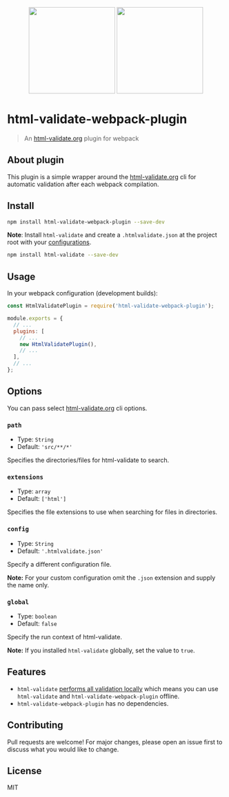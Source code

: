 <div align="center">
  <a href="https://www.w3.org/html/logo/downloads/HTML5_1Color_Black.svg"><img width="200" height="200" src="https://www.w3.org/html/logo/downloads/HTML5_1Color_Black.svg"></a>
  <a href="https://webpack.js.org/assets/icon-square-big.svg"><img width="200" height="200" src="https://webpack.js.org/assets/icon-square-big.svg"></a>
</div>

# html-validate-webpack-plugin

> An [html-validate.org](https://html-validate.org/) plugin for webpack

## About plugin

This plugin is a simple wrapper around the [html-validate.org](https://html-validate.org/) cli for automatic validation after each webpack compilation.

## Install

```bash
npm install html-validate-webpack-plugin --save-dev
```

**Note**: Install `html-validate` and create a `.htmlvalidate.json` at the project root with your [configurations](https://html-validate.org/usage/index.html).

```bash
npm install html-validate --save-dev
```

## Usage

In your webpack configuration (development builds):

```js
const HtmlValidatePlugin = require('html-validate-webpack-plugin');

module.exports = {
  // ...
  plugins: [
    // ...
    new HtmlValidatePlugin(),
    // ...
  ],
  // ...
};
```

## Options

You can pass select [html-validate.org](https://html-validate.org/) cli options.

### `path`

- Type: `String`
- Default: `'src/**/*'`

Specifies the directories/files for html-validate to search.

### `extensions`

- Type: `array`
- Default: `['html']`

Specifies the file extensions to use when searching for files in directories.

### `config`

- Type: `String`
- Default: `'.htmlvalidate.json'`

Specify a different configuration file.

**Note:** For your custom configuration omit the `.json` extension and supply the name only.

### `global`

- Type: `boolean`
- Default: `false`

Specify the run context of html-validate.

**Note:** If you installed `html-validate` globally, set the value to `true`.

## Features

- `html-validate` [performs all validation locally](https://html-validate.org/#offline) which means you can use `html-validate` and `html-validate-webpack-plugin` offline.
- `html-validate-webpack-plugin` has no dependencies.

## Contributing

Pull requests are welcome! For major changes, please open an issue first to discuss what you would like to change.

## License

MIT

